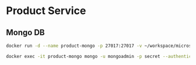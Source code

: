 # Product Service

## Mongo DB

```bash
docker run -d --name product-mongo -p 27017:27017 -v ~/workspace/microservices-java/product-mongo-data:/data/db -e MONGO_INITDB_ROOT_USERNAME=mongoadmin -e MONGO_INITDB_ROOT_PASSWORD=secret mongo:3.4
```

```bash
docker exec -it product-mongo mongo -u mongoadmin -p secret --authenticationDatabase admin
```